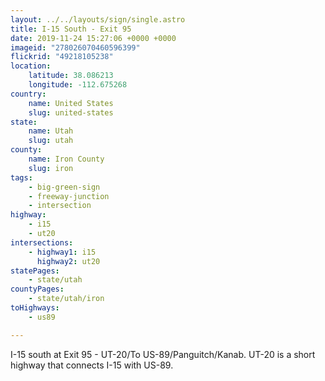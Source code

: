 ```yaml
---
layout: ../../layouts/sign/single.astro
title: I-15 South - Exit 95
date: 2019-11-24 15:27:06 +0000 +0000
imageid: "278026070460596399"
flickrid: "49218105238"
location:
    latitude: 38.086213
    longitude: -112.675268
country:
    name: United States
    slug: united-states
state:
    name: Utah
    slug: utah
county:
    name: Iron County
    slug: iron
tags:
    - big-green-sign
    - freeway-junction
    - intersection
highway:
    - i15
    - ut20
intersections:
    - highway1: i15
      highway2: ut20
statePages:
    - state/utah
countyPages:
    - state/utah/iron
toHighways:
    - us89

---
```

I-15 south at Exit 95 - UT-20/To US-89/Panguitch/Kanab.  UT-20 is a short highway that connects I-15 with US-89.